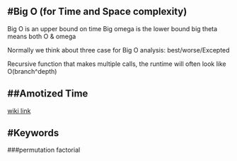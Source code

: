#Big O (for Time and Space complexity)
---
Big O is an upper bound on time
Big omega is the lower bound
big theta means both O & omega

Normally we think about three case for Big O analysis: best/worse/Excepted

Recursive function that makes multiple calls, the runtime will often look like O(branch^depth)

##Amotized Time 
---
[wiki link](https://en.wikipedia.org/wiki/Amortized_analysis)


#Keywords
---
###permutation factorial 

#
